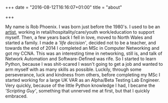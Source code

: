 +++
date = "2016-08-12T16:16:07+01:00"
title = "about"

+++

My name is Rob Phoenix. I was born just before the 1980's. I used to be an
[artist](http://rm-phoenix.co.uk/), working in retail/hospitality/care/youth
work/education to support myself. Then, a few years back I fell in love, moved
to North Wales and started a family. I made a *'life decision'*, decided not to
be a teacher, and towards the end of 2014 I completed an MSc in Computer
Networking and got my CCNA. This was an interesting time in networking, still
is, and talk of Network Automation and Software-Defined was rife.  So I started
to learn Python, because I was shit-scared I wasn't going to get a job and
wanted to arm myself with as many skills as possible.  Luckily, through some
perseverance, luck and kindness from others, before completing my MSc I started
working for a large UK VAR as an Alpha/Beta Testing Lab Engineer. Very quickly,
because of the little Python knowledge I had, I became the *'Scripting Guy'*,
something that unnerved me at first, but that I quickly embraced.

